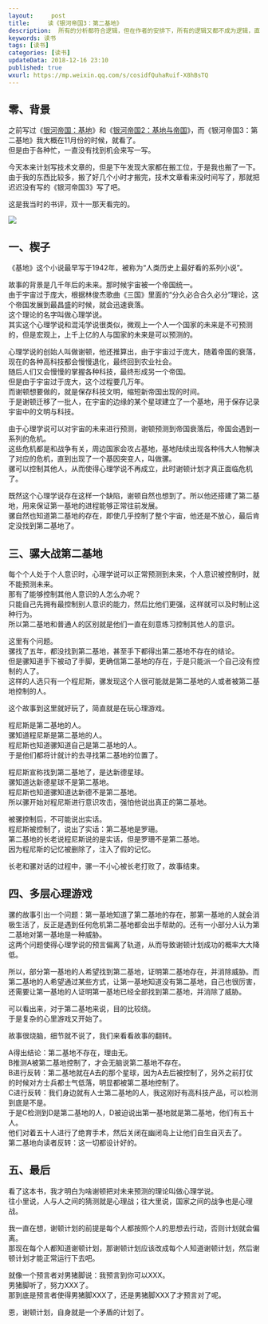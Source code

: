 ```yaml
---   
layout:     post  
title:     读《银河帝国3：第二基地》  
description:  所有的分析都符合逻辑，但在作者的安排下，所有的逻辑又都不成为逻辑，直至结尾谜底的揭开。  
keywords: 读书  
tags: [读书]    
categories: [读书]  
updateData: 2018-12-16 23:10   
published: true   
wxurl: https://mp.weixin.qq.com/s/cosidfQuhaRuif-X8hBsTQ  
---  
```


 
## 零、背景  

之前写过《[银河帝国：基地](https://mp.weixin.qq.com/s/imfj8Vj_R-J47JFJowjbpw)》和《[银河帝国2：基地与帝国](https://mp.weixin.qq.com/s/imfj8Vj_R-J47JFJowjbpw)》，而《银河帝国3：第二基地》我大概在11月份的时候，就看了。  
但是由于各种忙，一直没有找到机会来写一写。  


今天本来计划写技术文章的，但是下午发现大家都在搬工位，于是我也搬了一下。  
由于我的东西比较多，搬了好几个小时才搬完，技术文章看来没时间写了，那就把迟迟没有写的《银河帝国3》写了吧。  


这是我当时的书评，双十一那天看完的。  

![](https://res2018.tiankonguse.com/images/2018/12/20181216231724.jpg)  


## 一、楔子  


《基地》这个小说最早写于1942年，被称为“人类历史上最好看的系列小说”。  


故事的背景是几千年后的未来。那时候宇宙被一个帝国统一。  
由于宇宙过于庞大，根据林俊杰歌曲《三国》里面的“分久必合合久必分”理论，这个帝国发展到最昌盛的时候，就会迅速衰落。  
这个理论的名字叫做心理学说。  
其实这个心理学说和混沌学说很类似，微观上一个人一个国家的未来是不可预测的，但是宏观上，上千上亿的人与国家的未来是可以预测的。


心理学说的创始人叫做谢顿，他还推算出，由于宇宙过于庞大，随着帝国的衰落，现在的各种高科技都会慢慢退化，最终回到农业社会。  
随后人们又会慢慢的掌握各种科技，最终形成另一个帝国。  
但是由于宇宙过于庞大，这个过程要几万年。  
而谢顿想要做的，就是保存科技文明，缩短新帝国出现的时间。  
于是谢顿迁移了一批人，在宇宙的边缘的某个星球建立了一个基地，用于保存记录宇宙中的文明与科技。  


由于心理学说可以对宇宙的未来进行预测，谢顿预测到帝国衰落后，帝国会遇到一系列的危机。  
这些危机都是和战争有关，周边国家会攻占基地，基地陆续出现各种伟大人物解决了对应的危机，直到出现了一个基因突变人，叫做骡。  
骡可以控制其他人，从而使得心理学说不再成立，此时谢顿计划才真正面临危机了。  


既然这个心理学说存在这样一个缺陷，谢顿自然也想到了。所以他还搭建了第二基地，用来保证第一基地的进程能够正常往前发展。  
骡自然也知道第二基地的存在，即使几乎控制了整个宇宙，他还是不放心，最后肯定没找到第二基地了。  


## 三、骡大战第二基地


每个个人处于个人意识时，心理学说可以正常预测到未来，个人意识被控制时，就不能预测未来。  
那有了能够控制其他人意识的人怎么办呢？  
只能自己先拥有最控制别人意识的能力，然后比他们更强，这样就可以及时制止这种行为。  
所以第二基地和普通人的区别就是他们一直在刻意练习控制其他人的意识。  


这里有个问题。  
骡找了五年，都没找到第二基地，甚至手下都得出第二基地不存在的结论。  
但是骡知道手下被动了手脚，更确信第二基地的存在，于是只能派一个自己没有控制的人了。  
这样的人选只有一个程尼斯，骡发现这个人很可能就是第二基地的人或者被第二基地控制的人。  


这个故事到这里就好玩了，简直就是在玩心理游戏。  


程尼斯是第二基地的人。  
骡知道程尼斯是第二基地的人。  
程尼斯也知道骡知道自己是第二基地的人。  
于是他们都将计就计的去寻找第二基地的位置了。  


程尼斯宣称找到第二基地了，是达新德星球。  
骡知道达新德星球不是第二基地。  
程尼斯也知道骡知道达新德不是第二基地。  
所以骡开始对程尼斯进行意识攻击，强怕他说出真正的第二基地。  


被骡控制后，不可能说出实话。  
程尼斯被控制了，说出了实话：第二基地是罗珊。  
第二基地的长老说程尼斯说的是实话，但是罗珊不是第二基地。  
因为程尼斯的记忆被删除了，注入了假的记忆。  


长老和骡对话的过程中，骡一不小心被长老打败了，故事结束。  




## 四、多层心理游戏

骡的故事引出一个问题：第一基地知道了第二基地的存在，那第一基地的人就会消极生活了，反正是遇到任何危机第二基地都会出手帮助的。还有一小部分人认为第二基地对第一基地是一种威胁。    
这两个问题使得心理学说的预言偏离了轨道，从而导致谢顿计划成功的概率大大降低。  


所以，部分第一基地的人希望找到第二基地，证明第二基地存在，并消除威胁。而第二基地的人希望通过某些方式，让第一基地知道没有第二基地，自己也很厉害，还需要让第一基地的人证明第一基地已经全部找到第二基地，并消除了威胁。  


可以看出来，对于第二基地来说，目的比较绕。  
于是复杂的心里游戏又开始了。  


故事很烧脑，细节就不说了，我们来看看故事的翻转。  


A得出结论：第二基地不存在，理由无。  
B推测A被第二基地控制了，才会无脑说第二基地不存在。  
B进行反转：第二基地就在A去的那个星球，因为A去后被控制了，另外之前打仗的时候对方士兵都士气低落，明显都被第二基地控制了。  
C进行反转：我们身边就有人士第二基地的人，我这刚好有高科技产品，可以检测到底是不是。  
于是C检测到D是第二基地的人，D被迫说出第一基地就是第二基地，他们有五十人。  
他们对着五十人进行了绝育手术，然后关闭在幽闭岛上让他们自生自灭去了。  
第二基地向读者反转：这一切都设计好的。  


## 五、最后  


看了这本书，我才明白为啥谢顿把对未来预测的理论叫做心理学说。  
往小里说，人与人之间的猜测就是心理战；往大里说，国家之间的战争也是心理战。


我一直在想，谢顿计划的前提是每个人都按照个人的思想去行动，否则计划就会偏离。  
那现在每个人都知道谢顿计划，那谢顿计划应该改成每个人知道谢顿计划，然后谢顿计划才能正常运行下去吧。  


就像一个预言者对男猪脚说：我预言到你可以XXX。  
男猪脚听了，努力XXX了。  
那到底是预言者使得男猪脚XXX了，还是男猪脚XXX了才预言对了呢。  


恩，谢顿计划，自身就是一个矛盾的计划了。  




